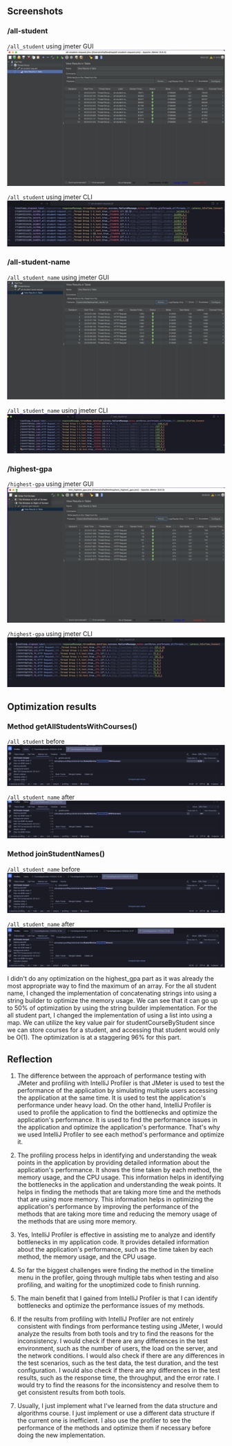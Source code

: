 ## Screenshots

### /all-student
`/all_student` using jmeter GUI
![All student using jmeter GUI](assets/all_student_gui.png)
    
`/all_student` using jmeter CLI
![All student using jmeter CLI](assets/all_student_cli.png)


### /all-student-name
`/all_student_name` using jmeter GUI
![All student name using jmeter GUI](assets/all_student_name_gui.png)
    
`/all_student_name` using jmeter CLI
![All student name using jmeter CLI](assets/all_student_name_cli.png)


### /highest-gpa
`/highest-gpa` using jmeter GUI
![Highest GPA using jmeter GUI](assets/highest_gpa_gui.png)

`/highest-gpa` using jmeter CLI
![Highest GPA using jmeter CLI](assets/highest_gpa_cli.png)

## Optimization results

### Method getAllStudentsWithCourses()
`/all_student` before
![All student using profiler](assets/all-student_before_opt.png)

`/all_student_name` after
![All student using profiler](assets/all-student_after_opt.png)

### Method joinStudentNames()
`/all_student_name` before
![All student name using profiler](assets/all-student-name_before_opt.png)

`/all_student_name` after
![All student name using profiler](assets/all-student-name_after_opt.png)

I didn't do any optimization on the highest_gpa part as it was already the most appropriate way to 
find the maximum of an array. For the all student name, I changed the implementation of concatenating strings
into using a string builder to optimize the memory usage. We can see that it can go up to 50% of optimization by using
the string builder implementation. For the all student part, I changed the implementation of using a list into 
using a map. We can utilize the key value pair for studentCourseByStudent since we can store courses for a student, and
accessing that student would only be O(1). The optimization is at a staggering 96% for this part.

## Reflection
1. The difference between the approach of performance testing with JMeter and profiling with IntelliJ Profiler is that
JMeter is used to test the performance of the application by simulating multiple users accessing the application at the
same time. It is used to test the application's performance under heavy load. On the other hand, IntelliJ Profiler is used
to profile the application to find the bottlenecks and optimize the application's performance. It is used to find the
performance issues in the application and optimize the application's performance. That's why we used IntelliJ Profiler to
see each method's performance and optimize it.

2. The profiling process helps in identifying and understanding the weak points in the application by providing detailed
information about the application's performance. It shows the time taken by each method, the memory usage, and the CPU
usage. This information helps in identifying the bottlenecks in the application and understanding the weak points. It
helps in finding the methods that are taking more time and the methods that are using more memory. This information
helps in optimizing the application's performance by improving the performance of the methods that are taking more time
and reducing the memory usage of the methods that are using more memory.

3. Yes, IntelliJ Profiler is effective in assisting me to analyze and identify bottlenecks in my application code. It provides
detailed information about the application's performance, such as the time taken by each method, the memory usage, and the
CPU usage.

4. So far the biggest challenges were finding the method in the timeline menu in the profiler, going through multiple
tabs when testing and also profiling, and waiting for the unoptimized code to finish running.

5. The main benefit that I gained from IntelliJ Profiler is that I can identify bottlenecks and optimize
the performance issues of my methods.

6. If the results from profiling with IntelliJ Profiler are not entirely consistent with findings from performance
testing using JMeter, I would analyze the results from both tools and try to find the reasons for the inconsistency.
I would check if there are any differences in the test environment, such as the number of users, the load on the
server, and the network conditions. I would also check if there are any differences in the test scenarios, such as
the test data, the test duration, and the test configuration. I would also check if there are any differences in the
test results, such as the response time, the throughput, and the error rate. I would try to find the reasons for the
inconsistency and resolve them to get consistent results from both tools.

7. Usually, I just implement what I've learned from the data structure and algorithms course. I just implement
or use a different data structure if the current one is inefficient. I also use the profiler to see the performance
of the methods and optimize them if necessary before doing the new implementation.